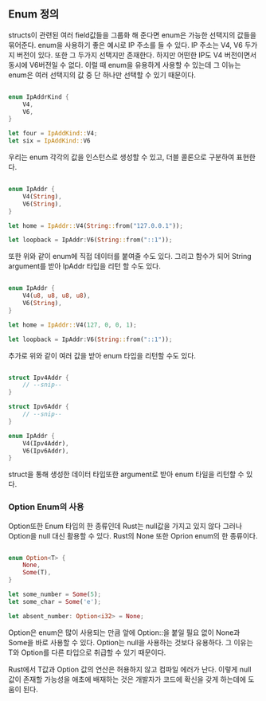 ## Enum 정의

structs이 관련된 여러 field값들을 그룹화 해 준다면 enum은 가능한 선택지의 값들을 묶어준다. 
enum을 사용하기 좋은 예시로 IP 주소를 들 수 있다. IP 주소는 V4, V6 두가지 버전이 있다.  또한 그 두가지 선택지만 존재한다. 하지만 어떤한 IP도 V4 버전이면서 동시에 V6버전일 수 없다. 이럴 때 enum을 유용하게 사용할 수 있는데 그 이뉴는 enum은 여러 선택지의 값 중 단 하나만 선택할 수 있기 때문이다. 

``` rust

enum IpAddrKind {
    V4,
    V6,
}

let four = IpAddKind::V4;
let six = IpAddKind::V6

```

우리는 enum 각각의 값을 인스턴스로 생성할 수 있고, 더블 콜론으로 구분하여 표현한다.

``` rust 

enum IpAddr {
    V4(String),
    V6(String),
}

let home = IpAddr::V4(String::from("127.0.0.1"));

let loopback = IpAddr:V6(String::from("::1"));


```

또한 위와 같이 enum에 직접 데이터를 붙여줄 수도 있다. 그리고 함수가 되어 String argument를 받아 IpAddr 타입을 리턴 할 수도 있다. 

``` rust 

enum IpAddr {
    V4(u8, u8, u8, u8),
    V6(String),
}

let home = IpAddr::V4(127, 0, 0, 1);

let loopback = IpAddr:V6(String::from("::1"));


```

추가로 위와 같이 여러 값을 받아 enum 타입을 리턴할 수도 있다. 

``` rust 

struct Ipv4Addr {
    // --snip--
}

struct Ipv6Addr {
    // --snip--
}

enum IpAddr {
    V4(Ipv4Addr),
    V6(Ipv6Addr),
}

```

struct을 통해 생성한 데이터 타입또한 argument로 받아 enum 타일을 리턴할 수 있다. 

### Option Enum의 사용 

Option또한 Enum 타입의 한 종류인데 Rust는 null값을 가지고 있지 않다 그러나 Option을 null 대신 활용할 수 있다. Rust의 None 또한 Oprion enum의 한 종류이다. 

``` rust 

enum Option<T> {
    None,
    Some(T),
}

let some_number = Some(5);
let some_char = Some('e');

let absent_number: Option<i32> = None;

```

Option은 enum은 많이 사용되는 만큼 앞에 Option::을 붙일 필요 없이 None과 Some을 바로 사용할 수 있다. Option<T>는 null을 사용하는 것보다 유용하다. 그 이유는 T와 Option<T>를 다른 타입으로 취급할 수 있기 때문이다. 

Rust에서 T값과 Option<T> 값의 연산은 허용하지 않고 컴파일 에러가 난다. 이렇게 null 값이 존재할 가능성을 애초에 배재하는 것은 개발자가 코드에 확신을 갖게 하는데에 도움이 된다. 